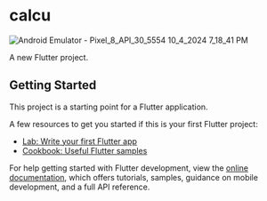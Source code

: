 # calcu
![Android Emulator - Pixel_8_API_30_5554 10_4_2024 7_18_41 PM](https://github.com/user-attachments/assets/3835a616-4853-4808-b808-6f3fd5c45737)



A new Flutter project.

## Getting Started

This project is a starting point for a Flutter application.

A few resources to get you started if this is your first Flutter project:

- [Lab: Write your first Flutter app](https://docs.flutter.dev/get-started/codelab)
- [Cookbook: Useful Flutter samples](https://docs.flutter.dev/cookbook)

For help getting started with Flutter development, view the
[online documentation](https://docs.flutter.dev/), which offers tutorials,
samples, guidance on mobile development, and a full API reference.
